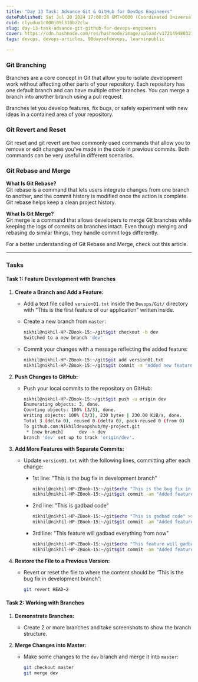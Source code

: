 ```yaml
---
title: "Day 13 Task: Advance Git & GitHub for DevOps Engineers"
datePublished: Sat Jul 20 2024 17:08:28 GMT+0000 (Coordinated Universal Time)
cuid: clyudux1c000j09l318bz2clw
slug: day-13-task-advance-git-github-for-devops-engineers
cover: https://cdn.hashnode.com/res/hashnode/image/upload/v1721494803215/d2fbf2a8-e2b3-4bb3-ba5a-4e0ebaef2f9d.avif
tags: devops, devops-articles, 90daysofdevops, learninpublic

---
```


### Git Branching

Branches are a core concept in Git that allow you to isolate development work without affecting other parts of your repository. Each repository has one default branch and can have multiple other branches. You can merge a branch into another branch using a pull request.

Branches let you develop features, fix bugs, or safely experiment with new ideas in a contained area of your repository.

### Git Revert and Reset

Git reset and git revert are two commonly used commands that allow you to remove or edit changes you’ve made in the code in previous commits. Both commands can be very useful in different scenarios.

### Git Rebase and Merge

**What Is Git Rebase?**  
Git rebase is a command that lets users integrate changes from one branch to another, and the commit history is modified once the action is complete. Git rebase helps keep a clean project history.

**What Is Git Merge?**  
Git merge is a command that allows developers to merge Git branches while keeping the logs of commits on branches intact. Even though merging and rebasing do similar things, they handle commit logs differently.

For a better understanding of Git Rebase and Merge, check out this article.

---

### Tasks

#### Task 1: Feature Development with Branches

1. **Create a Branch and Add a Feature:**
    
    * Add a text file called `version01.txt` inside the `Devops/Git/` directory with “This is the first feature of our application” written inside.
        
    * Create a new branch from `master`:
        
        ```bash
        nikhil@nikhil-HP-ZBook-15:~/git$git checkout -b dev
        Switched to a new branch 'dev'
        ```
        
    * Commit your changes with a message reflecting the added feature:
        
        ```bash
        nikhil@nikhil-HP-ZBook-15:~/git$git add version01.txt
        nikhil@nikhil-HP-ZBook-15:~/git$git commit -m "Added new feature"
        ```
        
2. **Push Changes to GitHub:**
    
    * Push your local commits to the repository on GitHub:
        
        ```bash
        nikhil@nikhil-HP-ZBook-15:~/git$git push -u origin dev
        Enumerating objects: 3, done.
        Counting objects: 100% (3/3), done.
        Writing objects: 100% (3/3), 230 bytes | 230.00 KiB/s, done.
        Total 3 (delta 0), reused 0 (delta 0), pack-reused 0 (from 0)
        To github.com:Nikhildevopshub/my-project.git
         * [new branch]      dev -> dev
        branch 'dev' set up to track 'origin/dev'.
        ```
        
3. **Add More Features with Separate Commits:**
    
    * Update `version01.txt` with the following lines, committing after each change:
        
        * 1st line: "This is the bug fix in development branch"
            
            ```bash
            nikhil@nikhil-HP-ZBook-15:~/git$echo "This is the bug fix in development branch" >> Devops/Git/version01.txt
            nikhil@nikhil-HP-ZBook-15:~/git$git commit -am "Added feature2 in development branch"
            ```
            
        * 2nd line: "This is gadbad code"
            
            ```bash
            nikhil@nikhil-HP-ZBook-15:~/git$echo "This is gadbad code" >> Devops/Git/version01.txt
            nikhil@nikhil-HP-ZBook-15:~/git$git commit -am "Added feature3 in development branch"
            ```
            
        * 3rd line: "This feature will gadbad everything from now"
            
            ```bash
            nikhil@nikhil-HP-ZBook-15:~/git$echo "This feature will gadbad everything from now" >> Devops/Git/version01.txt
            nikhil@nikhil-HP-ZBook-15:~/git$git commit -am "Added feature4 in development branch"
            ```
            
4. **Restore the File to a Previous Version:**
    
    * Revert or reset the file to where the content should be “This is the bug fix in development branch”:
        
        ```bash
        git revert HEAD~2
        ```
        

#### Task 2: Working with Branches

1. **Demonstrate Branches:**
    
    * Create 2 or more branches and take screenshots to show the branch structure.
        
2. **Merge Changes into Master:**
    
    * Make some changes to the `dev` branch and merge it into `master`:
        
        ```bash
        git checkout master
        git merge dev
        ```